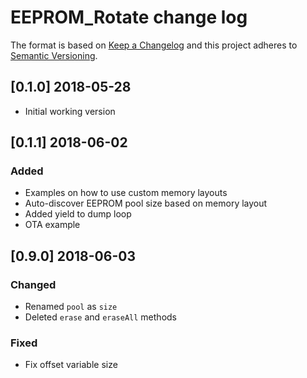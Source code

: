 # EEPROM_Rotate change log

The format is based on [Keep a Changelog](http://keepachangelog.com/)
and this project adheres to [Semantic Versioning](http://semver.org/).

## [0.1.0] 2018-05-28
- Initial working version

## [0.1.1] 2018-06-02
### Added
- Examples on how to use custom memory layouts
- Auto-discover EEPROM pool size based on memory layout
- Added yield to dump loop
- OTA example

## [0.9.0] 2018-06-03
### Changed
- Renamed `pool` as `size`
- Deleted `erase` and `eraseAll` methods

### Fixed
- Fix offset variable size
